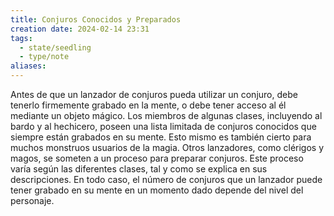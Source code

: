 ```yaml
---
title: Conjuros Conocidos y Preparados
creation date: 2024-02-14 23:31
tags:
  - state/seedling
  - type/note
aliases:
---
```

Antes de que un lanzador de conjuros pueda utilizar un conjuro, debe tenerlo firmemente grabado en la mente, o debe tener acceso al él mediante un objeto mágico. Los miembros de algunas clases, incluyendo al bardo y al hechicero, poseen una lista limitada de conjuros conocidos que siempre están grabados en su mente. Esto mismo es también cierto para muchos monstruos usuarios de la magia. Otros lanzadores, como clérigos y magos, se someten a un proceso para preparar conjuros. Este proceso varía según las diferentes clases, tal y como se explica en sus descripciones. En todo caso, el número de conjuros que un lanzador puede tener grabado en su mente en un momento dado depende del nivel del personaje.
